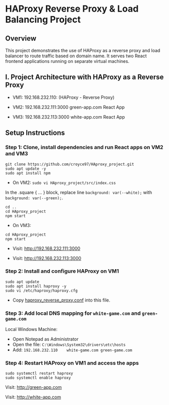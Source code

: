 #  HAProxy Reverse Proxy & Load Balancing Project



##  Overview

This project demonstrates the use of HAProxy as a reverse proxy and load balancer to route traffic based on domain name. It serves two React frontend applications running on separate virtual machines.

## I. Project Architecture with HAProxy as a Reverse Proxy
+ VM1: 192.168.232.110: (HAProxy - Reverse Proxy)

+ VM2: 192.168.232.111:3000 green-app.com React App

+ VM3: 192.168.232.113:3000 white-app.com React App


##  Setup Instructions
###  Step 1: Clone, install dependencies and run React apps on VM2 and VM3

```
git clone https://github.com/croyce97/HAproxy_project.git
sudo apt update -y
sudo apt install npm
```
* On VM2:
`sudo vi HAproxy_project/src/index.css`

In the .square { ... } block, replace line `background: var(--white);` with `background: var(--green);`.
```
cd ..
cd HAproxy_project
npm start
```

* On VM3:
```
cd HAproxy_project
npm start
```

+ Visit: http://192.168.232.111:3000

+ Visit: http://192.168.232.113:3000
###  Step 2: Install and configure HAProxy on VM1
```
sudo apt update
sudo apt install haproxy -y
sudo vi /etc/haproxy/haproxy.cfg
```
* Copy [haproxy_reverse_proxy.conf](https://github.com/croyce97/HAproxy_project/blob/main/haproxy_reverse_proxy.cfg) into this file.


### Step 3: Add local DNS mapping for `white-game.com` and `green-game.com`

Local Windows Machine: 
+ Open Notepad as Administrator
+ Open the file: `C:\Windows\System32\drivers\etc\hosts`
+ Add: `192.168.232.110    white-game.com green-game.com`

###  Step 4: Restart HAProxy on VM1 and access the apps
```
sudo systemctl restart haproxy
sudo systemctl enable haproxy
```
Visit: http://green-app.com

Visit: http://white-app.com
